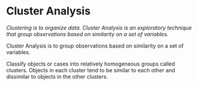 # Cluster Analysis
*Clustering is to organize data. Cluster Analysis is an exploratory technique that group observations based on similarity on a set of variables.*

Cluster Analysis is to group observations based on similarity on a set of variables.

Classify objects or cases into relatively homogeneous groups called clusters. Objects in each cluster tend to be similar to each other and dissimilar to objects in the other clusters.